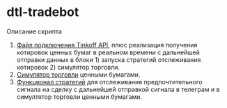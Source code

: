 # dtl-tradebot

Описание скрипта

1. [Файл подключения Tinkoff API](https://github.com/Skreaper777/dtl-tradebot/blob/master/bot_trading/traiding_bot.py), плюс реализация получения котировок ценных бумаг в реальном времени с дальнейшей отправки данных в блоки 1) запуска стратегий отслеживания котировок 2) симулятор торговли.
2. [Симулятор торговли](https://github.com/Skreaper777/dtl-tradebot/blob/master/bot_trading/lib/trading/trading_main.py) ценными бумагами.
3. [Функционал стратегий](https://github.com/Skreaper777/dtl-tradebot/blob/master/bot_trading/lib/strategies/main_strategies.py) для отслеживания предпочтительного сигнала на сделку с дальнейшей отправкой сигнала в телеграм и в симултятор торговли ценными бумагами.
